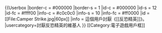 {{Userbox
  |border-c = #000000
  |border-s = 1
  |id-c     = #000000
  |id-s     = 12
  |id-fc    = #ffff00
  |info-c   = #c0c0c0
  |info-s   = 10
  |info-fc  = #ff0000
  |id       = [[File:Camper Strike.jpg|60px]]
  |info     = 這個用戶討厭《[[反恐精英]]》。
  |usercategory=討厭反恐精英的維基人
}}<noinclude>
[[Category:電子遊戲用戶框]]
</noinclude>